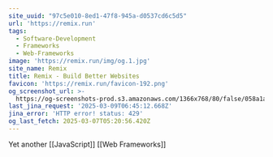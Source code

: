 ```yaml
---
site_uuid: "97c5e010-8ed1-47f8-945a-d0537cd6c5d5"
url: 'https://remix.run'
tags:
  - Software-Development
  - Frameworks
  - Web-Frameworks
image: 'https://remix.run/img/og.1.jpg'
site_name: Remix
title: Remix - Build Better Websites
favicon: 'https://remix.run/favicon-192.png'
og_screenshot_url: >-
  https://og-screenshots-prod.s3.amazonaws.com/1366x768/80/false/058a1aad5ae3b17e9ac3071419239fe078d62e533a7c48380c204b444a53fe80.jpeg
last_jina_request: '2025-03-09T06:45:12.668Z'
jina_error: 'HTTP error! status: 429'
og_last_fetch: 2025-03-07T05:20:56.420Z
---
```



Yet another [[JavaScript]] [[Web Frameworks]]
